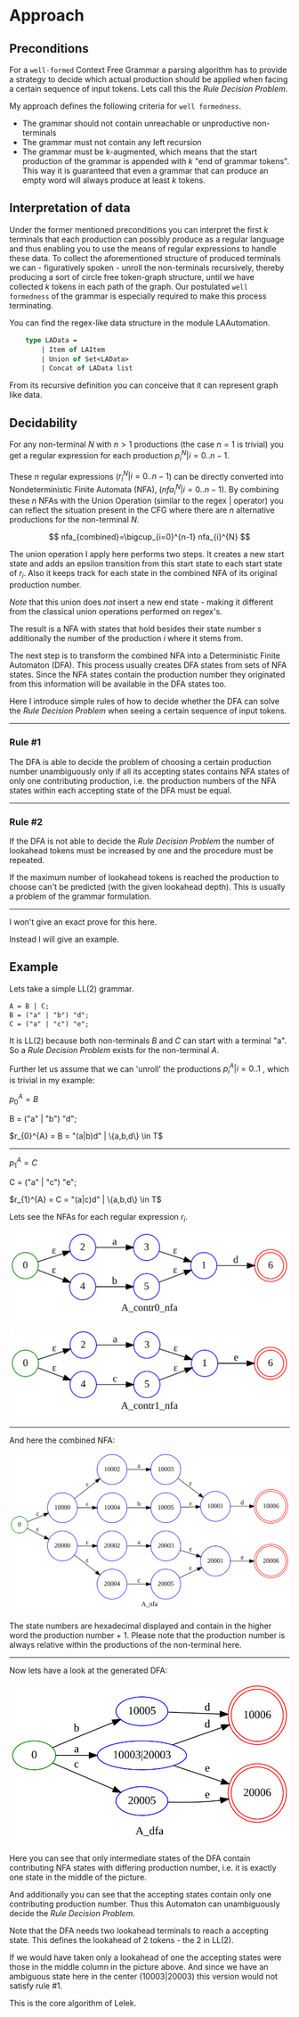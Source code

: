 # Approach

## Preconditions

For a `well-formed` Context Free Grammar a parsing algorithm has to provide a strategy to decide which actual production should be applied when facing a certain sequence of input tokens. Lets call this the _Rule Decision Problem_.

My approach defines the following criteria for `well formedness`.

* The grammar should not contain unreachable or unproductive non-terminals
* The grammar must not contain any left recursion
* The grammar must be k-augmented, which means that the start production of the grammar is appended with $k$ "end of grammar tokens". This way it is guaranteed that even a grammar that can produce an empty word will always produce at least $k$ tokens.

## Interpretation of data

Under the former mentioned preconditions you can interpret the first $k$ terminals that each production can possibly produce as a regular language and thus enabling you to use the means of regular expressions to handle these data. To collect the aforementioned structure of produced terminals we can - figuratively spoken - unroll the non-terminals recursively, thereby producing a sort of circle free token-graph structure, until we have collected $k$ tokens in each path of the graph. Our postulated `well formedness` of the grammar is especially required to make this process terminating.

You can find the regex-like data structure in the module LAAutomation.

```fsharp
    type LAData =
        | Item of LAItem
        | Union of Set<LAData>
        | Concat of LAData list
```

From its recursive definition you can conceive that it can represent graph like data.

## Decidability

For any non-terminal $N$ with $n > 1$ productions (the case $n = 1$ is trivial) you get a regular expression for each production $p_{i}^{N}|i=0..n-1$.

These $n$ regular expressions ($r_{i}^{N}|i=0..n-1$) can be directly converted into Nondeterministic Finite Automata (NFA), ($nfa_{i}^{N}|i=0..n-1$). By combining these $n$ NFAs with the Union Operation (similar to the regex | operator) you can reflect the situation present in the CFG where there are $n$ alternative productions for the non-terminal $N$.

$$
nfa_{combined}=\bigcup_{i=0}^{n-1} nfa_{i}^{N}
$$

The union operation I apply here performs two steps. It creates a new start state and adds an epsilon transition from this start state to each start state of $r_{i}$. Also it keeps track for each state in the combined NFA of its original production number.

*Note* that this union does *not* insert a new end state - making it different from the classical union operations performed on regex's.

The result is a NFA with states that hold besides their state number $s$ additionally the number of the production $i$ where it stems from.

The next step is to transform the combined NFA into a Deterministic Finite Automaton (DFA). This process usually creates DFA states from sets of NFA states. Since the NFA states contain the production number they originated from this information will be available in the DFA states too.

Here I introduce simple rules of how to decide whether the DFA can solve the _Rule Decision Problem_ when seeing a certain sequence of input tokens.
___

### Rule #1

The DFA is able to decide the problem of choosing a certain production number unambiguously only if all its accepting states contains NFA states of only one contributing production, i.e. the production numbers of the NFA states within each accepting state of the DFA must be equal.
___

### Rule #2

If the DFA is not able to decide the _Rule Decision Problem_ the number of lookahead tokens must be increased by one and the procedure must be repeated.

If the maximum number of lookahead tokens is reached the production to choose can't be predicted (with the given lookahead depth). This is usually a problem of the grammar formulation.
___

I won't give an exact prove for this here.

Instead I will give an example.

## Example

Lets take a simple LL(2) grammar.

```ebnf
A = B | C;
B = ("a" | "b") "d";
C = ("a" | "c") "e";
```

It is LL(2) because both non-terminals $B$ and $C$ can start with a terminal "a".
So a _Rule Decision Problem_ exists for the non-terminal $A$.

Further let us assume that we can 'unroll' the productions $p_{i}^{A}|i=0..1$ , which is trivial in my example:

$p_{0}^{A} = B$

B = ("a" | "b") "d";

$r_{0}^{A} = B = "(a|b)d" | \{a,b,d\}  \in T$
___

$p_{1}^{A} = C$

C = ("a" | "c") "e";

$r_{1}^{A} = C = "(a|c)d" | \{a,b,d\}  \in T$

Lets see the NFAs for each regular expression $r_{i}$.

![nfa0](./images/A_contr0_nfa.svg)

![nfa1](./images/A_contr1_nfa.svg)

___
And here the combined NFA:

![nfa_combined](./images/A_nfa.svg)

The state numbers are hexadecimal displayed and contain in the higher word the production number + 1. Please note that the production number is always relative within the productions of the non-terminal here.
___
Now lets have a look at the generated DFA:

![dfa](./images/A_dfa.svg)

Here you can see that only intermediate states of the DFA contain contributing NFA states with differing production number, i.e. it is exactly one state in the middle of the picture.

And additionally you can see that the accepting states contain only one contributing production number. Thus this Automaton can unambiguously decide the _Rule Decision Problem_.

Note that the DFA needs two lookahead terminals to reach a accepting state. This defines the lookahead of 2 tokens - the 2 in LL(2).

If we would have taken only a lookahead of one the accepting states were those in the middle column in the picture above. And since we have an ambiguous state here in the center (10003|20003) this version would not satisfy rule #1.


This is the core algorithm of Lelek.
